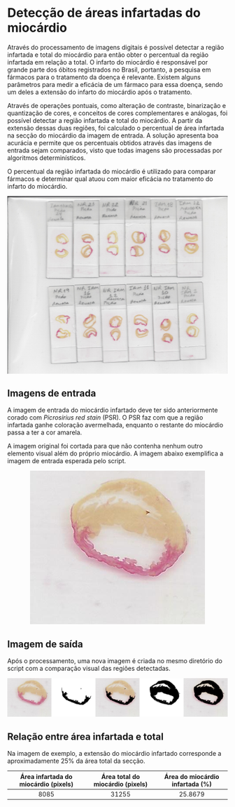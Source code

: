 # Detecção de áreas infartadas do miocárdio

Através do processamento de imagens digitais é possível detectar a região infartada e total do miocárdio para então obter o percentual da região infartada em relação a total. O infarto do miocárdio é responsável por grande parte dos óbitos registrados no Brasil, portanto, a pesquisa em fármacos para o tratamento da doença é relevante. Existem alguns parâmetros para medir a eficácia de um fármaco para essa doença, sendo um deles a extensão do infarto do miocárdio após o tratamento. 

Através de operações pontuais, como alteração de contraste, binarização e quantização de cores, e conceitos de cores complementares e análogas, foi possível detectar a região infartada e total do miocárdio. A partir da extensão dessas duas regiões, foi calculado o percentual de área infartada na secção do miocárdio da imagem de entrada. A solução apresenta boa acurácia e permite que os percentuais obtidos através das imagens de entrada sejam comparados, visto que todas imagens são processadas por algoritmos determinísticos. 

O percentual da região infartada do miocárdio é utilizado para comparar fármacos e determinar qual atuou com maior eficácia no tratamento do infarto do miocárdio.

<p align="center">
  <img src="https://github.com/edineipiovesan/DIP-Myocardial_infarction/blob/master/Images/Original.jpg"/>
</p>

## Imagens de entrada

A imagem de entrada do miocárdio infartado deve ter sido anteriormente corado com *Picrosirius red stain* (PSR). O PSR faz com que a região infartada ganhe coloração avermelhada, enquanto o restante do miocárdio passa a ter a cor amarela.

A imagem original foi cortada para que não contenha nenhum outro elemento visual além do próprio miocárdio. A imagem abaixo exemplifica a imagem de entrada esperada pelo script.

<p align="center">
  <img src="https://github.com/edineipiovesan/DIP-Myocardial_infarction/blob/master/Images/Input%20images/IMGa22.png"/>
</p>

## Imagem de saída

Após o processamento, uma nova imagem é criada no mesmo diretório do script com a comparação visual das regiões detectadas.

<p align="center">
  <img src="https://github.com/edineipiovesan/DIP-Myocardial_infarction/blob/master/Images/Output%20images/m_compare_IMGa22.png"/>
</p>

## Relação entre área infartada e total

Na imagem de exemplo, a extensão do miocárdio infartado corresponde a aproximadamente 25% da área total da secção.

| Área infartada do miocárdio (pixels) | Área total do miocárdio (pixels) | Área do miocárdio infartada (%) |
|:-:|:-:|:-:|
| 8085 | 31255 | 25.8679 |
